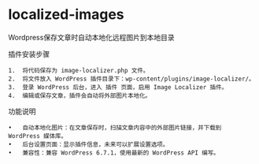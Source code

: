 # localized-images
Wordpress保存文章时自动本地化远程图片到本地目录

插件安装步骤

	1.	将代码保存为 image-localizer.php 文件。
	2.	将文件放入 WordPress 插件目录下：wp-content/plugins/image-localizer/。
	3.	登录 WordPress 后台，进入 插件 页面，启用 Image Localizer 插件。
	4.	编辑或保存文章，插件会自动将外部图片本地化。

功能说明

	•	自动本地化图片：在文章保存时，扫描文章内容中的外部图片链接，并下载到 WordPress 媒体库。
	•	后台设置页面：显示插件信息，未来可以扩展设置选项。
	•	兼容性：兼容 WordPress 6.7.1，使用最新的 WordPress API 编写。
